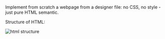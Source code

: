 Implement from scratch a webpage from a designer file: no CSS, no style - just pure HTML semantic.

Structure of HTML:

![html structure](https://github.com/uwituzeb/alu-web-development/assets/133651805/c36bcd14-69af-424f-b591-819cb1e8dd12)

